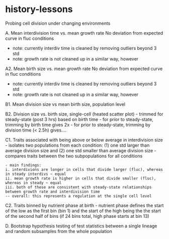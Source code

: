 # history-lessons
Probing cell division under changing environments


A. Mean interdivision time vs. mean growth rate
   No deviation from expected curve in fluc conditions
   - note: currently interdiv time is cleaned by removing outliers beyond 3 std
   - note: growth rate is not cleaned up in a similar way, however

A2. Mean birth size vs. mean growth rate
   No deviation from expected curve in fluc conditions
   - note: currently interdiv time is cleaned by removing outliers beyond 3 std
   - note: growth rate is not cleaned up in a similar way, however


B1. Mean division size vs mean birth size, population level


B2. Division size vs. birth size, single-cell (heated scatter plot)
	- trimmed for steady-state (post 3 hrs) based on birth time
	- for prior to steady-state, trimming by birth time gives 2x
	- for prior to steady-state, trimming by division time (< 2.5h) gives....


C1. Traits associated with being above or below average in interdivision size
	- isolates two populations from each condition: (1) one std larger than average division size and (2) one std smaller than average division size
	- compares traits between the two subpopulations for all conditions

	- main findings:
	i. interdivions are longer in cells that divide larger (fluc), whereas in steady interdivs ~ equal
	ii. mean growth rate is higher in cells that divide smaller (fluc), whereas in steady ~ equal
	iii. both of these are consistent with steady-state relationships between growth rate and interdivision time
	-- overall: this represents a regulation at the single cell level


C2. Traits binned by nutrient phase at birth
	- nutrient phase defines the start of the low as the first bin (bin 1) and the start of the high being the the start of the second half of bins (if 24 bins total, high phase starts at bin 13) 



D. Bootstrap hypothesis testing of test statistics between a single lineage and random subsamples from the whole population